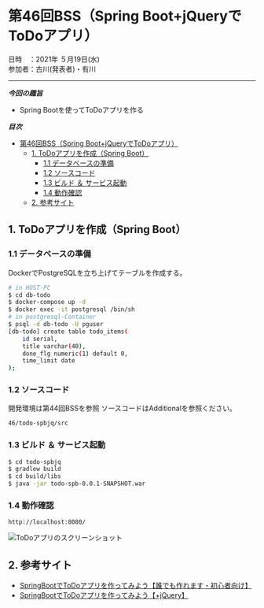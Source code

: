 # 第46回BSS（Spring Boot+jQueryでToDoアプリ）

日時　：2021年 ５月19日(水)  
参加者：古川(発表者)・有川

---
***今回の趣旨***
* Spring Bootを使ってToDoアプリを作る
  
***目次***
- [第46回BSS（Spring Boot+jQueryでToDoアプリ）](#第46回bssspring-bootjqueryでtodoアプリ)
  - [1. ToDoアプリを作成（Spring Boot）](#1-todoアプリを作成spring-boot)
    - [1.1 データベースの準備](#11-データベースの準備)
    - [1.2 ソースコード](#12-ソースコード)
    - [1.3 ビルド ＆ サービス起動](#13-ビルド--サービス起動)
    - [1.4 動作確認](#14-動作確認)
  - [2. 参考サイト](#2-参考サイト)


## 1. ToDoアプリを作成（Spring Boot）

### 1.1 データベースの準備

DockerでPostgreSQLを立ち上げてテーブルを作成する。

```sh
# in HOST-PC
$ cd db-todo
$ docker-compose up -d
$ docker exec -it postgresql /bin/sh
# in postgresql-Container
$ psql -d db-todo -U pguser
[db-todo] create table todo_items(
	id serial,
	title varchar(40),
	done_flg numeric(1) default 0,
	time_limit date
);
```


### 1.2 ソースコード
開発環境は第44回BSSを参照
ソースコードはAdditionalを参照ください。
```sh
46/todo-spbjq/src
```

### 1.3 ビルド ＆ サービス起動
```sh
$ cd todo-spbjq
$ gradlew build
$ cd build/libs
$ java -jar todo-spb-0.0.1-SNAPSHOT.war
```

### 1.4 動作確認
```
http://localhost:8080/
```

![ToDoアプリのスクリーンショット](https://user-images.githubusercontent.com/19363285/121777929-749c4800-cbcf-11eb-969d-46dd401c3659.png)



## 2. 参考サイト
- [SpringBootでToDoアプリを作ってみよう【誰でも作れます・初心者向け】](https://qiita.com/toki_k/items/f9fcdf7d65f3a8ab0f23)
- [SpringBootでToDoアプリを作ってみよう【+jQuery】](https://qiita.com/toki_k/items/e207157c679018579e21)